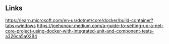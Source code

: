 ## Links
https://learn.microsoft.com/en-us/dotnet/core/docker/build-container?tabs=windows
https://joehonour.medium.com/a-guide-to-setting-up-a-net-core-project-using-docker-with-integrated-unit-and-component-tests-a326ca5a0284
